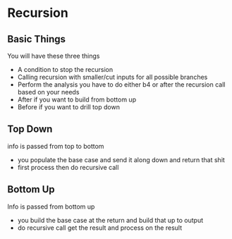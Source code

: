 # Recursion 

## Basic Things
You will have these three things
- A condition to stop the recursion
- Calling recursion with smaller/cut inputs for all possible branches
- Perform the analysis you have to do either b4 or after the recursion call based on your needs
- After if you want to build from bottom up
- Before if you want to drill top down

## Top Down
info is passed from top to bottom
- you populate the base case and send it along down and return that shit
- first process then do recursive call


## Bottom Up
Info is passed from bottom up
- you build the base case at the return and build that up to output
- do recursive call get the result and process on the result